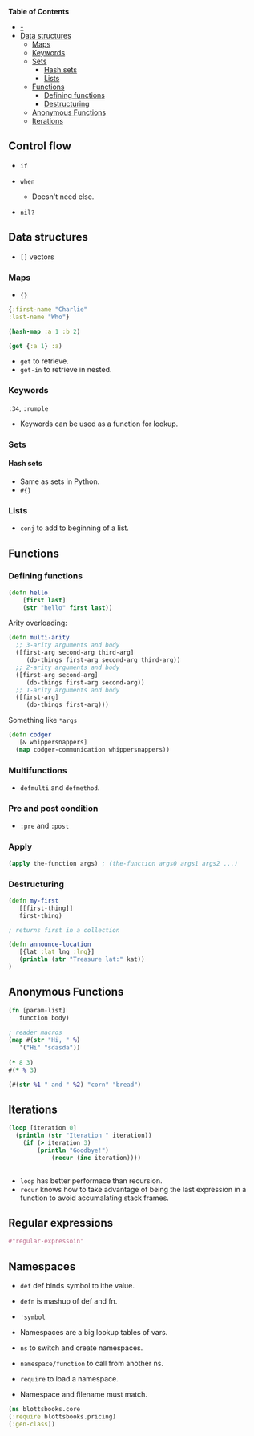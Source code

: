 <!-- markdown-toc start - Don't edit this section. Run M-x markdown-toc-refresh-toc -->
**Table of Contents**

- [-](#-)
- [Data structures](#data-structures)
    - [Maps](#maps)
    - [Keywords](#keywords)
    - [Sets](#sets)
        - [Hash sets](#hash-sets)
        - [Lists](#lists)
    - [Functions](#functions)
        - [Defining functions](#defining-functions)
        - [Destructuring](#destructuring)
    - [Anonymous Functions](#anonymous-functions)
    - [Iterations](#iterations)

<!-- markdown-toc end -->

## Control flow

- `if`
- `when`
  - Doesn't need else.
  
- `nil?`

## Data structures

- `[]` vectors

### Maps

- `{}`

```clojure
{:first-name "Charlie"
:last-name "Who"}

(hash-map :a 1 :b 2)

(get {:a 1} :a)
```

- `get` to retrieve.
- `get-in` to retrieve in nested.

### Keywords

`:34`, `:rumple`

- Keywords can be used as a function for lookup.

### Sets

#### Hash sets

- Same as sets in Python.
- `#{}`

### Lists

- `conj` to add to beginning of a list.

## Functions

### Defining functions

```clojure
(defn hello
	[first last]
	(str "hello" first last))
```

Arity overloading:

```clojure
(defn multi-arity
  ;; 3-arity arguments and body
  ([first-arg second-arg third-arg]
     (do-things first-arg second-arg third-arg))
  ;; 2-arity arguments and body
  ([first-arg second-arg]
     (do-things first-arg second-arg))
  ;; 1-arity arguments and body
  ([first-arg]
     (do-things first-arg)))
```

Something like `*args`

```clojure
(defn codger
   [& whippersnappers]
  (map codger-communication whippersnappers))
```

### Multifunctions

- `defmulti` and `defmethod`.

### Pre and post condition

- `:pre` and `:post`


### Apply

```clojure
(apply the-function args) ; (the-function args0 args1 args2 ...)
```

### Destructuring

```clojure
(defn my-first
   [[first-thing]]
   first-thing)

; returns first in a collection
```

```clojure
(defn announce-location
   [{lat :lat lng :lng}]
   (println (str "Treasure lat:" kat))
)
```

## Anonymous Functions

```clojure
(fn [param-list]
   function body)
   
; reader macros
(map #(str "Hi, " %)
   '("Hi" "sdasda"))
   
(* 8 3)
#(* % 3)

(#(str %1 " and " %2) "corn" "bread")
```

## Iterations

```clojure
(loop [iteration 0]
  (println (str "Iteration " iteration))
    (if (> iteration 3)
	    (println "Goodbye!")
		    (recur (inc iteration))))
			
```

- `loop` has better performace than recursion.
- `recur` knows how to take advantage of being the last expression in a function to avoid accumalating stack frames.

## Regular expressions

```clojure
#"regular-expressoin"
```


## Namespaces

- `def` def binds symbol to ithe value.
- `defn` is mashup of def and fn.
- `'symbol`

- Namespaces are a big lookup tables of vars.
- `ns` to switch and create namespaces.
- `namespace/function` to call from another ns.
- `require` to load a namespace.
- Namespace and filename must match.

```clojure
(ns blottsbooks.core
(:require blottsbooks.pricing)
(:gen-class))
```
